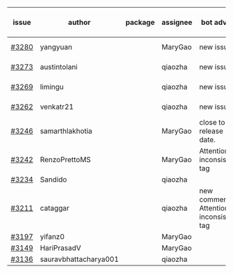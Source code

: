 | issue | author | package | assignee | bot advice | created date of issue | target release date | date from target |
| ------ | ------ | ------ | ------ | ------ | ------ | ------ | :-----: |
| [#3280](https://github.com/Azure/sdk-release-request/issues/3280) | yangyuan |  | MaryGao | new issue. | 10-18 | fail to get. |  |
| [#3273](https://github.com/Azure/sdk-release-request/issues/3273) | austintolani |  | qiaozha | new issue. | 10-12 | fail to get. |  |
| [#3269](https://github.com/Azure/sdk-release-request/issues/3269) | limingu |  | qiaozha | new issue. | 10-12 | fail to get. |  |
| [#3262](https://github.com/Azure/sdk-release-request/issues/3262) | venkatr21 |  | qiaozha | new issue. | 10-12 | fail to get. |  |
| [#3246](https://github.com/Azure/sdk-release-request/issues/3246) | samarthlakhotia |  | MaryGao | close to release date.  | 10-06 | 10-19 | -1 |
| [#3242](https://github.com/Azure/sdk-release-request/issues/3242) | RenzoPrettoMS |  | MaryGao | Attention to inconsistent tag | 10-05 | 10-10 |  |
| [#3234](https://github.com/Azure/sdk-release-request/issues/3234) | Sandido |  | qiaozha |  | 09-30 | 10-17 |  |
| [#3211](https://github.com/Azure/sdk-release-request/issues/3211) | cataggar |  | qiaozha | new comment. Attention to inconsistent tag | 09-26 | 10-31 |  |
| [#3197](https://github.com/Azure/sdk-release-request/issues/3197) | yifanz0 |  | MaryGao |  | 09-19 | 10-12 |  |
| [#3149](https://github.com/Azure/sdk-release-request/issues/3149) | HariPrasadV |  | MaryGao |  | 09-07 | 10-11 |  |
| [#3136](https://github.com/Azure/sdk-release-request/issues/3136) | sauravbhattacharya001 |  | qiaozha |  | 09-02 | 10-17 |  |
